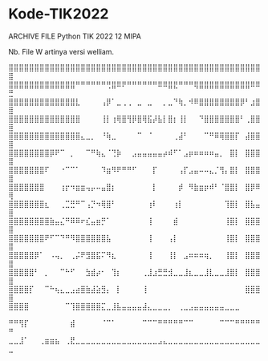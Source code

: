# Kode-TIK2022

ARCHIVE FILE Python TIK 2022 12 MIPA 



Nb. File W artinya versi welliam. 

⣿⣿⣿⣿⣿⣿⣿⣿⣿⣿⣿⣿⣿⣿⣿⣿⣿⣿⣿⣿⣿⣿⣿⣿⣿⣿⣿⣿⣿⣿⣿⣿⣿⣿⣿⣿⣿⣿⣿⣿⣿⣿⣿⣿⣿⣿⣿⣿⣿⣿
⣿⣿⣿⣿⣿⣿⣿⣿⣿⣿⣿⣿⣿⠛⠛⠛⠛⠛⠛⢛⣿⠿⠟⠛⠛⠛⠛⠛⠛⠿⠿⣿⣟⠛⠛⠛⢿⣿⣿⣿⣿⣿⣿⣿⣿⣿⣿⠿⠿⣛
⣿⣿⣿⣿⣿⣿⣿⣿⣿⣿⣿⣿⣿⣇⠀⠀⠀⠀⢠⡿⠁⣀⢀⢀⠀⣀⠀⣀⠀⠀⡀⣀⠙⢷⡀⠺⠿⣿⣿⣿⣿⣿⣿⣿⣿⡿⠃⣰⣿⣿
⣿⣿⣿⣿⣿⣿⣿⣿⣿⣿⣿⣿⣿⣿⠀⠀⠀⠀⢸⡇⢰⢿⣿⢻⡿⣿⢿⣯⡼⣧⡇⣿⡆⢸⡇⠀⠀⠙⣿⣿⣿⣿⣿⣿⣿⠃⢀⣿⣿⣿
⣿⣿⣿⣿⣿⣿⣿⣿⣿⣿⣿⣿⣿⣿⣄⣀⡀⠀⠘⢷⣀⠀⠀⠀⠀⠉⠀⠈⠀⠀⠀⠀⢀⣼⠃⠀⠀⠀⠉⠛⠿⢿⣿⣿⡏⠀⣼⣿⣿⣿
⣿⣿⣿⣿⣿⣿⣿⣿⡿⠟⠉⠀⡀⠀⠀⠉⠛⢷⣄⠈⢙⡷⠀⠀⣠⣤⣤⣤⣤⣤⡴⠾⠋⠁⣠⡶⠶⠶⠶⠶⣤⡀⠀⣿⡇⠀⣿⣿⣿⣿
⣿⣿⣿⣿⣿⣿⣿⠏⠀⠀⠐⠉⠉⠁⠀⠀⠀⠀⠹⣶⠻⠟⠛⠛⠋⠀⠀⠀⡏⠀⠀⠀⠀⢠⡏⣠⣤⠤⠤⣄⡈⢻⡄⣿⡇⠀⣿⣿⣿⣿
⣿⣿⣿⣿⣿⣿⣿⠀⠀⠀⢰⡖⠲⣶⣶⢤⡤⠤⣤⣿⡆⠀⠀⠀⠀⠀⠀⠀⡇⠀⠀⠀⠀⡾⠀⠻⣷⣶⡶⠾⠃⠈⣿⣿⡇⠀⣿⡿⠿⢿
⣿⣿⣿⣿⣿⣿⣿⣆⠀⠀⢀⣉⣛⠛⠉⢠⡙⠲⢿⣿⠃⠀⠀⠀⠀⠀⠀⢰⠇⠀⠀⠀⢰⡇⠀⠀⠀⠀⠀⠀⠀⠀⢹⣿⡇⠀⣿⣧⣤⣿
⣿⣿⣿⣿⣿⣿⣿⣿⣷⣤⣌⠛⠿⠿⠖⣎⣤⣶⡛⠁⠀⠀⠀⠀⠀⠀⠀⢸⠀⠀⠀⠀⣾⠀⠀⠀⠀⠀⠀⠀⠀⠀⢸⣿⡇⠀⣿⣿⣿⣿
⣿⣿⣿⣿⣿⣿⣿⠟⠋⠉⠙⠛⠻⣿⣿⣿⣿⣿⣿⣧⠀⠀⠀⠀⠀⠀⠀⢸⠀⠀⠀⢠⡇⠀⠀⠀⠀⠀⠀⠀⠀⠀⢸⣿⡇⠀⣿⣿⣿⣿
⣿⣿⣿⣿⣿⡿⠁⠀⠠⢤⡀⠀⢀⡬⠟⣻⣿⣯⠍⠻⣆⠀⠀⠀⠀⠀⠀⢸⠀⠀⠀⢸⡇⠀⣠⠶⠶⠶⢶⡀⠀⠀⢸⣿⡇⠀⣿⣿⣿⣿
⣿⣿⣿⣿⣿⠃⠀⡀⠀⠀⠉⠓⠋⠀⠀⣳⣾⡴⠂⠀⢹⡆⠀⠀⠀⠀⢀⣸⣰⣛⣛⣺⣀⣀⣸⣆⣀⣀⣸⣇⣀⣀⣸⣿⡇⠀⣿⣿⣿⣿
⣿⣿⣿⣿⡏⠀⠀⠉⠓⢦⣄⣀⣠⣴⣿⣷⣼⣵⣻⡄⠀⡇⠀⠀⠀⠀⢸⠀⠀⠀⠀⠀⠀⠀⠀⠀⠀⠀⠀⠀⠀⠀⠀⠀⠀⠀⣿⣿⣿⣿
⣿⣿⣿⣿⠀⠀⠀⠀⠀⠀⠀⠉⢹⣿⣿⣿⣿⣿⣍⣀⣸⣧⣤⣤⣤⣤⣼⣄⣀⣀⣀⡀⠀⢀⣀⣠⣤⣤⣤⣤⣤⣤⣀⣀⣀⠀⠀⠀⠀⠀
⠛⠛⢻⡏⠀⠀⠀⠀⠀⠀⠀⠀⣾⠀⠀⠀⠀⠀⠈⠉⠁⠀⠀⠀⠀⠀⠉⠉⠉⠛⠛⠛⠛⠛⠉⠉⠀⠀⠀⠀⠀⠉⠉⠉⠛⠛⠛⠛⠛⠛
⣀⣀⣸⠁⠀⠀⢀⣶⣶⣦⠀⢀⣟⣀⣀⣀⣀⣀⣀⣀⣀⣀⣀⣀⣀⣀⣀⣀⣀⣠⣄⣀⣀⣀⣀⣀⣀⣀⣀⣀⣀⣀⣀⣀⣀⣀⣀⣀⣀⣀
